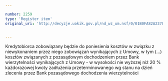 ```yaml
---

number: 2259
type: 'Register item'
original_uri: 'http://decyzje.uokik.gov.pl/nd_wz_um.nsf/0/01B0FA82A2378FA2C125786F003A9223?OpenDocument'


---
```


Kredytobiorca zobowiązany będzie do poniesienia kosztów w związku z niewykonaniem przez niego zobowiązań wynikających z Umowy, w tym (…) kosztów związanych z pozasądowym dochodzeniem przez Bank wierzytelności wynikających z Umowy - w wysokości nie wyższej niż 20 % każdorazowej kwoty zadłużenia przeterminowanego wg stanu na dzień zlecenia przez Bank pozasądowego dochodzenia wierzytelności

